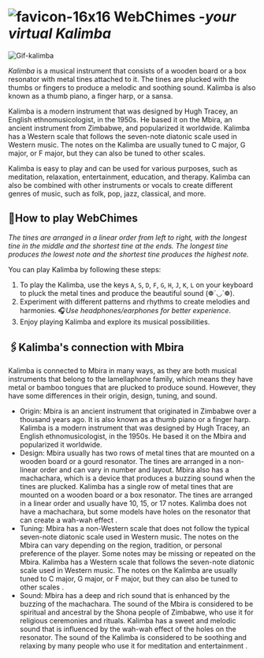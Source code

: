 # ![favicon-16x16](https://github.com/tamojeetK/Webimba/assets/89387048/dd911e46-e4ad-4ba1-b627-6cb550e92cb9) WebChimes -*your virtual Kalimba*


![Gif-kalimba](https://github.com/tamojeetK/WebChimes/assets/89387048/7da4676a-5c0c-4303-9e90-ff0f4e35cad4)

*Kalimba* is a musical instrument that consists of a wooden board or a box resonator with metal tines attached to it. The tines are plucked with the thumbs or fingers to produce a melodic and soothing sound. Kalimba is also known as a thumb piano, a finger harp, or a sansa.

Kalimba is a modern instrument that was designed by Hugh Tracey, an English ethnomusicologist, in the 1950s. He based it on the Mbira, an ancient instrument from Zimbabwe, and popularized it worldwide. Kalimba has a Western scale that follows the seven-note diatonic scale used in Western music. The notes on the Kalimba are usually tuned to C major, G major, or F major, but they can also be tuned to other scales.

Kalimba is easy to play and can be used for various purposes, such as meditation, relaxation, entertainment, education, and therapy. Kalimba can also be combined with other instruments or vocals to create different genres of music, such as folk, pop, jazz, classical, and more.

## 👀How to play WebChimes

*The tines are arranged in a linear order from left to right, with the longest tine in the middle and the shortest tine at the ends. The longest tine produces the lowest note and the shortest tine produces the highest note.*

You can play Kalimba by following these steps:

1. To play the Kalimba, use the keys `A`, `S`, `D`, `F`, `G`, `H`, `J`, `K`, `L` on your keyboard to pluck the metal tines and produce the beautiful sound (❁´◡`❁).
2. Experiment with different patterns and rhythms to create melodies and harmonies. 🎧*Use headphones/earphones for better experience*.
3. Enjoy playing Kalimba and explore its musical possibilities.

## 🖇️Kalimba's connection with Mbira

Kalimba is connected to Mbira in many ways, as they are both musical instruments that belong to
the lamellaphone family, which means they have metal or bamboo tongues that are plucked
to produce sound. However, they have some differences in their origin, design, tuning,
and sound.

- Origin: Mbira is an ancient instrument that originated in Zimbabwe over a thousand years ago. It is also known as a thumb piano or a finger harp. Kalimba is a modern instrument that was designed by Hugh Tracey, an English ethnomusicologist, in the 1950s. He based it on the Mbira and popularized it worldwide.
- Design: Mbira usually has two rows of metal tines that are mounted on a wooden board or a gourd resonator. The tines are arranged in a non-linear order and can vary in number and layout. Mbira also has a machachara, which is a device that produces a buzzing sound when the tines are plucked. Kalimba has a single row of metal tines that are mounted on a wooden board or a box resonator. The tines are arranged in a linear order and usually have 10, 15, or 17 notes. Kalimba does not have a machachara, but some models have holes on the resonator that can create a wah-wah effect  .
- Tuning: Mbira has a non-Western scale that does not follow the typical seven-note diatonic scale used in Western music. The notes on the Mbira can vary depending on the region, tradition, or personal preference of the player. Some notes may be missing or repeated on the Mbira. Kalimba has a Western scale that follows the seven-note diatonic scale used in Western music. The notes on the Kalimba are usually tuned to C major, G major, or F major, but they can also be tuned to other scales  .
- Sound: Mbira has a deep and rich sound that is enhanced by the buzzing of the machachara. The sound of the Mbira is considered to be spiritual and ancestral by the Shona people of Zimbabwe, who use it for religious ceremonies and rituals. Kalimba has a sweet and melodic sound that is influenced by the wah-wah effect of the holes on the resonator. The sound of the Kalimba is considered to be soothing and relaxing by many people who use it for meditation and entertainment  .
